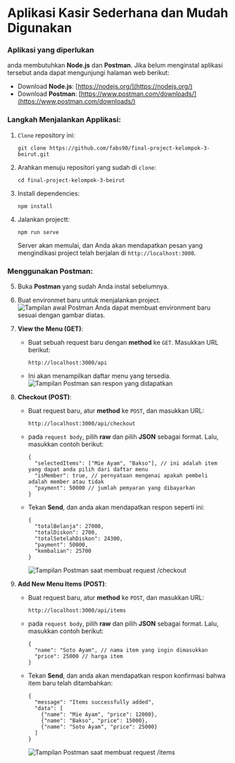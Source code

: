 # Aplikasi Kasir Sederhana dan Mudah Digunakan

### Aplikasi yang diperlukan
anda membutuhkan **Node.js** dan **Postman**. Jika belum menginstal aplikasi tersebut anda dapat mengunjungi halaman web berikut:

- Download **Node.js**: [https://nodejs.org/](https://nodejs.org/)
- Download **Postman**: [https://www.postman.com/downloads/](https://www.postman.com/downloads/)


### Langkah Menjalankan Applikasi:

1. ``Clone`` repository ini:
   ```
   git clone https://github.com/fabs90/final-project-kelompok-3-beirut.git
   ```

2. Arahkan menuju repositori yang sudah di ``clone``:
   ```
   cd final-project-kelompok-3-beirut
   ```

3. Install dependencies:
   ```
   npm install
   ```

4. Jalankan projectt:
   ```
   npm run serve
   ```

   Server akan memulai, dan Anda akan mendapatkan pesan yang mengindikasi project telah berjalan di `http://localhost:3000`.

### Menggunakan Postman:

5. Buka **Postman** yang sudah Anda instal sebelumnya.

7. Buat environmet baru untuk menjalankan project.
    ![Tampilan awal Postman](https://github.com/user-attachments/assets/e1108fd9-0ecd-489e-b6b1-08be2afce36c)
    Anda dapat membuat environment baru sesuai dengan gambar diatas.

8. **View the Menu (GET)**:
   - Buat sebuah request baru dengan **method** ke `GET`. Masukkan URL berikut:
     ```
     http://localhost:3000/api
     ```
   - Ini akan menampilkan daftar menu yang tersedia.
   ![Tampilan Postman san respon yang didapatkan](https://github.com/user-attachments/assets/c5cd507c-6a0c-47bb-8dfc-71a73c552647)

7. **Checkout (POST)**:
   - Buat request baru, atur **method** ke `POST`, dan masukkan URL:
     ```
     http://localhost:3000/api/checkout
     ```
   - pada ``request body``, pilih **raw** dan pilih **JSON** sebagai format. Lalu, masukkan contoh berikut:
     ```
     {
       "selectedItems": ["Mie Ayam", "Bakso"], // ini adalah item yang dapat anda pilih dari daftar menu
       "isMember": true, // pernyataan mengenai apakah pembeli adalah member atau tidak
       "payment": 50000 // jumlah pemyaran yang dibayarkan
     }
     ```
   - Tekan **Send**, dan anda akan mendapatkan respon seperti ini:
     ```
     {
       "totalBelanja": 27000,
       "totalDiskon": 2700,
       "totalSetelahDiskon": 24300,
       "payment": 50000,
       "kembalian": 25700
     }
     ```

     ![Tampilan Postman saat membuat request /checkout](https://github.com/user-attachments/assets/5cfe9061-9882-4d32-aa37-12cde0dadf8b)

8. **Add New Menu Items (POST)**:
   - Buat request baru, atur **method** ke `POST`, dan masukkan URL:
     ```
     http://localhost:3000/api/items
     ```
   - pada ``request body``, pilih **raw** dan pilih **JSON** sebagai format. Lalu, masukkan contoh berikut:
     ```
     {
       "name": "Soto Ayam", // nama item yang ingin dimasukkan
       "price": 25000 // harga item
     }
     ```
   - Tekan **Send**, dan anda akan mendapatkan respon konfirmasi bahwa item baru telah ditambahkan:
     ```
     {
       "message": "Items successfully added",
       "data": [
         {"name": "Mie Ayam", "price": 12000},
         {"name": "Bakso", "price": 15000},
         {"name": "Soto Ayam", "price": 25000}
       ]
     }
     ```
     ![Tampilan Postman saat membuat request /items](https://github.com/user-attachments/assets/b12e2afa-81d9-43c9-92ba-8e096e4bfcda)
